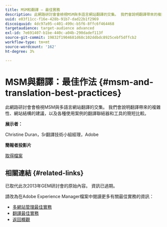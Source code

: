 ```yaml
---
title: MSM和翻譯 — 最佳實務
description: 此網路研討會會檢視MSM與多語言網站翻譯的交集。 我們會說明翻譯帶來的複雜性、網站結構的建議，以及各種使用案例的翻譯聯結器和工具的簡短比較。
uuid: e03f11cc-f16e-428b-91b7-dad22b1f2969
discoiquuid: 4dc97a95-c401-499c-b5f6-8ffc6f464468
targetaudience: target-audience advanced
exl-id: 7e691407-b1be-440c-a04b-290dadef113f
source-git-commit: 19832f1904681d68c102ddbdc8925cebf5dffcb2
workflow-type: tm+mt
source-wordcount: '162'
ht-degree: 3%

---
```


# MSM與翻譯：最佳作法 {#msm-and-translation-best-practices}

此網路研討會會檢視MSM與多語言網站翻譯的交集。 我們會說明翻譯帶來的複雜性、網站結構的建議，以及各種使用案例的翻譯聯結器和工具的簡短比較。

**展示者：**

Christine Duran，Sr翻譯技術小組經理，Adobe

**簡報者投影片**

[取得檔案](assets/20130731-adobe-msm-and-translation-best-practices.pdf)

## 相關連結 {#related-links}

已取代此次2013年GEM研討會的原始內容。 資訊已過期。

請改為在Adobe Experience Manager檔案中閱讀更多有關最佳實務的資訊：

* [多網站管理最佳實務](https://docs.adobe.com/docs/en/aem/6-1/administer/sites/msm/msm-bp.html)
* [翻譯最佳實務](https://docs.adobe.com/docs/en/aem/6-1/administer/sites/translation/tc-bp.html)
* [返回概觀](https://helpx.adobe.com/experience-manager/kt/eseminars/gems/aem-index.html)
